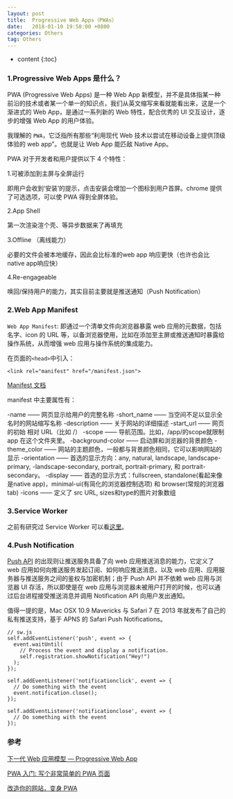 ```yaml
---
layout: post
title:  Progressive Web Apps（PWAs）
date:   2018-01-10 19:58:00 +0800
categories: Others
tag: Others
---
```


* content
{:toc}

### 1.Progressive Web Apps 是什么？

PWA (Progressive Web Apps) 是一种 Web App 新模型，并不是具体指某一种前沿的技术或者某一个单一的知识点，我们从英文缩写来看就能看出来，这是一个渐进式的 Web App，是通过一系列新的 Web 特性，配合优秀的 UI 交互设计，逐步的增强 Web App 的用户体验。

我理解的 `PWA`，它泛指所有那些“利用现代 Web 技术以尝试在移动设备上提供顶级体验的 web app”。也就是让 Web App 能匹敌 Native App。

PWA 对于开发者和用户提供以下 4 个特性：

1.可被添加到主屏与全屏运行

即用户会收到‘安装’的提示，点击安装会增加一个图标到用户首屏。chrome 提供了可选选项，可以使 PWA 得到全屏体验。

2.App Shell 

第一次渲染渲个壳、等异步数据来了再填充

3.Offline （离线能力）

必要的文件会被本地缓存，因此会比标准的web app 响应更快（也许也会比native app响应快）

4.Re-engageable

唤回/保持用户的能力，其实目前主要就是推送通知（Push Notification）

### 2.Web App Manifest

`Web App Manifest`: 即通过一个清单文件向浏览器暴露 web 应用的元数据，包括名字、icon 的 URL 等，以备浏览器使用，比如在添加至主屏或推送通知时暴露给操作系统，从而增强 web 应用与操作系统的集成能力。

在页面的`<head>`中引入：

	<link rel="manifest" href="/manifest.json">

[Manifest 文档](https://developer.mozilla.org/en-US/docs/Web/Manifest)

manifest 中主要属性有：

-name —— 网页显示给用户的完整名称
-short_name —— 当空间不足以显示全名时的网站缩写名称
-description —— 关于网站的详细描述
-start_url —— 网页的初始 相对 URL（比如 /）
-scope —— 导航范围。比如，/app/的scope就限制 app 在这个文件夹里。
-background-color —— 启动屏和浏览器的背景颜色
-theme_color —— 网站的主题颜色，一般都与背景颜色相同，它可以影响网站的显示
-orientation —— 首选的显示方向：any, natural, landscape, landscape-primary, -landscape-secondary, portrait, portrait-primary, 和 portrait-secondary。
-display —— 首选的显示方式：fullscreen, standalone(看起来像是native app)，minimal-ui(有简化的浏览器控制选项) 和 browser(常规的浏览器 tab)
-icons —— 定义了 src URL, sizes和type的图片对象数组

### 3.Service Worker

之前有研究过 Service Worker 可以看[这里](https://peiyanhuang.github.io/MyBlog/2017/02/02/Service-Worker/)。

### 4.Push Notification

[Push API](https://developer.mozilla.org/zh-CN/docs/Web/API/Push_API) 的出现则让推送服务具备了向 web 应用推送消息的能力，它定义了 web 应用如何向推送服务发起订阅、如何响应推送消息，以及 web 应用、应用服务器与推送服务之间的鉴权与加密机制；由于 Push API 并不依赖 web 应用与浏览器 UI 存活，所以即使是在 web 应用与浏览器未被用户打开的时候，也可以通过后台进程接受推送消息并调用 Notification API 向用户发出通知。

值得一提的是，Mac OSX 10.9 Mavericks 与 Safari 7 在 2013 年就发布了自己的私有推送支持，基于 APNS 的 Safari Push Notifications。

```
// sw.js
self.addEventListener('push', event => {
  event.waitUntil(
    // Process the event and display a notification.
    self.registration.showNotification("Hey!")
  );
});

self.addEventListener('notificationclick', event => {  
  // Do something with the event  
  event.notification.close();  
});

self.addEventListener('notificationclose', event => {  
  // Do something with the event  
});
```

### 参考

[下一代 Web 应用模型 — Progressive Web App](https://zhuanlan.zhihu.com/p/25167289)

[PWA 入门: 写个非常简单的 PWA 页面](https://zhuanlan.zhihu.com/p/25459319)

[改造你的网站，变身 PWA](https://segmentfault.com/a/1190000008880637)